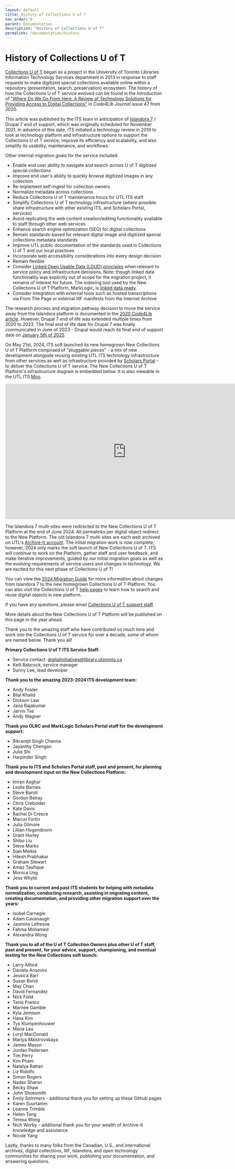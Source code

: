 ```yaml
---
layout: default
title: History of Collections U of T
nav_order: 9
parent: Documentation
description: "History of Collections U of T"
permalink: /documentation/history
---
```


# History of Collections U of T



[Collections U of T](https://collections.library.utoronto.ca/) began as a project in the University of Toronto Libraries Information Technology Services department in 2013 in response to staff requests to make digitized special collections available online within a repository (presentation, search, preservation) ecosystem. The history of how the Collections U of T service evolved can be found in the _Introduction_ of ["Where Do We Go From Here: A Review of Technology Solutions for Providing Access to Digital Collections"](https://journal.code4lib.org/articles/15000) in _Code4Lib Journal_ issue 47 from 2020.

This article was published by the ITS team in anticipation of [Islandora 7](https://wiki.lyrasis.org/display/ISLANDORA/Start) / Drupal 7 end of support, which was originally scheduled for November 2021. In advance of this date, ITS initiated a technology review in 2019 to look at technology platform and infrastructure options to support the Collections U of T service, improve its efficiency and scalability, and also simplify its usability, maintenance, and workflows. 

Other internal migration goals for the service included:
* Enable end user ability to navigate and search _across_ U of T digitized special collections
* Improve end user's ability to quickly browse digitized images in any collection 
* Re-implement self-ingest for collection owners 
* Normalize metadata across collections
* Reduce Collections U of T maintenance hours for UTL ITS staff
* Simplify Collections U of T technology infrastructure (where possible: share infrastructure with other existing ITS, and Scholars Portal, services)
* Avoid replicating the web content creation/editing functionality available to staff through other web services
* Enhance search engine optimization (SEO) for digital collections
* Remain standards-based for relevant digital image and digitized special collections metadata standards
* Improve UTL public documentation of the standards used in Collections U of T and our local practices
* Incorporate web accessibility considerations into every design decision
* Remain flexible
* Consider [Linked Open Usable Data (LOUD) principles](https://www.slideshare.net/slideshow/publishing-linked-open-usable-data/89234543) when relevant to service policy and infrastructure decisions. Note: though linked data functionality was explicitly out of scope for the migration project, it remains of interest for future. The indexing tool used by the New Collections U of T Platform, MarkLogic, is [linked data ready](https://www.progress.com/resources/papers/marklogic-semantics-whitepaper).
* Consider integration with external tools such as hosted transcriptions via From The Page or external IIIF manifests from the Internet Archive

The research process and migration pathway decision to move the service away from the Islandora platform is documented in the [2020 Code4Lib article](https://journal.code4lib.org/articles/15000). However, Drupal 7 end of life was extended multiple times from 2020 to 2023. The final end of life date for Drupal 7 was finally communicated in June of 2023 - Drupal would reach its final end of support date on [January 5th of 2025](https://www.drupal.org/psa-2023-06-07). 

On May 21st, 2024, ITS soft launched its new homegrown New Collections U of T Platform comprised of "pluggable pieces" - a mix of new development alongside reusing existing UTL ITS technology infrastructure from other services as well as infrastructure provided by [Scholars Portal](https://ocul.on.ca/scholars-portal) - to deliver the Collections U of T service. The New Collections U of T Platform's infrastructure diagram is embedded below. It is also viewable in the UTL ITS [Miro](https://miro.com/app/board/uXjVM_vBtBc=/?share_link_id=757884216988). 

<iframe width="768" height="432" src="https://miro.com/app/live-embed/uXjVM_vBtBc=/?moveToViewport=-1663,2087,2432,1227&embedId=718971289571" frameborder="0" scrolling="no" allow="fullscreen; clipboard-read; clipboard-write" allowfullscreen></iframe>

The Islandora 7 multi-sites were redirected to the New Collections U of T Platform at the end of June 2024. All permalinks per digital object redirect to the New Platform. The old Islandora 7 multi-sites are each web archived on UTL's [Archive-It account](https://archive-it.org/collections/6473). The initial migration work is now complete, however, 2024 only marks the soft launch of New Collections U of T. ITS will continue to work on the Platform, gather staff and user feedback, and make iterative improvements, guided by our initial migration goals as well as the evolving requirements of service users and changes in technology. We are excited for this next phase of Collections U of T!

You can view the [2024 Migration Guide](https://utlib.github.io/collections-uoft/documentation/2024-migration-guide) for more information about changes from Islandora 7 to the new homegrown Collections U of T Platform. You can also visit the Collections U of T [help pages](https://collections.library.utoronto.ca/explore/help) to learn how to search and reuse digital objects in new platform. 

If you have any questions, please email [Collections U of T support staff](mailto:digitalinitiatives@library.utoronto.ca). 

More details about the New Collections U of T Platform will be published on this page in the year ahead.

Thank you to the amazing staff who have contributed so much time and work into the Collections U of T service for over a decade, some of whom are named below. Thank you all!

**Primary Collections U of T ITS Service Staff:**
* Service contact: [digitalinitiatives@library.utoronto.ca](digitalinitiatives@library.utoronto.ca)
* Kelli Babcock, service manager
* Sunny Lee, lead developer

**Thank you to the amazing 2023-2024 ITS development team:**
* Andy Foster
* Bilal Khalid
* Dickson Law
* Jana Rajakumar
* Jarvis Tse
* Andy Wagner

**Thank you OLRC and MarkLogic Scholars Portal staff for the development support:**
* Bikramjit Singh Channa
* Jayanthy Chengan
* Julie Shi
* Harpinder Singh

**Thank you to ITS and Scholars Portal staff, past and present, for planning and development input on the New Collections Platform:**
* Imran Asghar
* Leslie Barnes
* Steve Baroti
* Gordon Belray
* Chris Crebolder
* Kate Davis
* Rachel Di Cresce
* Marcel Fortin
* Julia Gilmore
* Lillian Hogendoorn
* Grant Hurley
* Shibo Liu
* Steve Marks
* Sian Meikle
* Hitesh Prabhakar
* Graham Stewart
* Amaz Taufique
* Monica Ung
* Jess Whyte

**Thank you to current and past ITS students for helping with metadata normalization, conducting research, assisting in migrating content, creating documentation, and providing other migration support over the years:**
* Isobel Carnegie
* Adam Cavanaugh
* Jasmine Lefresne
* Fahma Mohamed
* Alexandra Wong

**Thank you to all of the U of T Collection Owners plus other U of T staff, past and present, for your advice, support, championing, and eventual testing for the New Collections soft launch:**
* Larry Alford
* Daniela Ansovini
* Jessica Barr
* Susan Bond
* May Chan
* David Fernandez
* Nick Field
* Tanis Franco
* Marnee Gamble
* Kyla Jemison
* Hana Kim
* Tys Klumpenhouwer
* Maria Lau
* Loryl MacDonald
* Mariya Maistrovskaya
* James Mason
* Jordan Pedersen
* Tim Perry
* Kim Pham
* Natalya Rattan
* Liz Ridolfo
* Simon Rogers
* Nadav Sharon
* Becky Shaw
* John Shoesmith
* Emily Sommers - additional thank you for setting up these Github pages
* Karen Suurtamm
* Leanne Trimble
* Helen Tang
* Teresa Wong
* Nich Worby - additional thank you for your wealth of Archive-It knowledge and assistance
* Nicole Yang

Lastly, thanks to many folks from the Canadian, U.S., and international archives, digital collections, IIIF, Islandora, and open technology communities for sharing your work, publishing your documentation, and answering questions.

